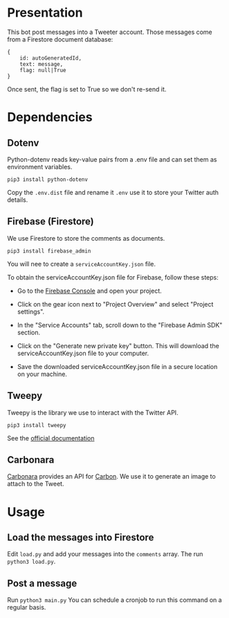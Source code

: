 # Presentation

This bot post messages into a Tweeter account.
Those messages come from a Firestore document database:

```
{
    id: autoGeneratedId,
    text: message,
    flag: null|True
}
```

Once sent, the flag is set to True so we don't re-send it.

# Dependencies

## Dotenv

Python-dotenv reads key-value pairs from a .env file and can set them as environment variables.

`pip3 install python-dotenv`

Copy the `.env.dist` file and rename it `.env` use it to store your Twitter auth details.

## Firebase (Firestore)

We use Firestore to store the comments as documents.

`pip3 install firebase_admin`

You will nee to create a `serviceAccountKey.json` file.

To obtain the serviceAccountKey.json file for Firebase, follow these steps:

- Go to the [Firebase Console](https://console.firebase.google.com/) and open your project.

- Click on the gear icon next to "Project Overview" and select "Project settings".

- In the "Service Accounts" tab, scroll down to the "Firebase Admin SDK" section.

- Click on the "Generate new private key" button. This will download the serviceAccountKey.json file to your computer.

- Save the downloaded serviceAccountKey.json file in a secure location on your machine.

## Tweepy

Tweepy is the library we use to interact with the Twitter API.

`pip3 install tweepy`

See the [official documentation](https://docs.tweepy.org/en/stable/client.html)

## Carbonara

[Carbonara](https://github.com/petersolopov/carbonara) provides an API for [Carbon](https://carbon.now.sh/).
We use it to generate an image to attach to the Tweet.

# Usage

## Load the messages into Firestore

Edit `load.py` and add your messages into the `comments` array.
The run `python3 load.py`.

## Post a message

Run `python3 main.py`
You can schedule a cronjob to run this command on a regular basis.
